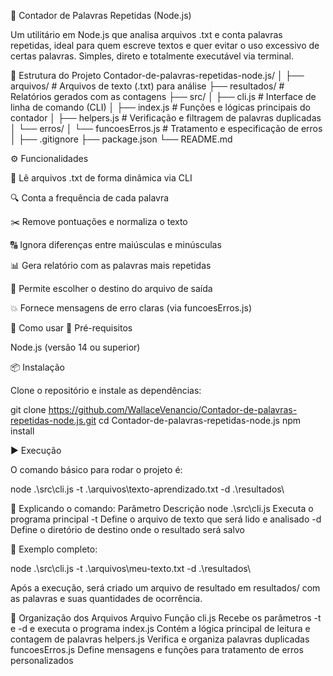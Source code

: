 🧠 Contador de Palavras Repetidas (Node.js)

Um utilitário em Node.js que analisa arquivos .txt e conta palavras repetidas, ideal para quem escreve textos e quer evitar o uso excessivo de certas palavras.
Simples, direto e totalmente executável via terminal.

📂 Estrutura do Projeto
Contador-de-palavras-repetidas-node.js/
│
├── arquivos/              # Arquivos de texto (.txt) para análise
├── resultados/            # Relatórios gerados com as contagens
├── src/
│   ├── cli.js             # Interface de linha de comando (CLI)
│   ├── index.js           # Funções e lógicas principais do contador
│   ├── helpers.js         # Verificação e filtragem de palavras duplicadas
│   └── erros/
│       └── funcoesErros.js # Tratamento e especificação de erros
│
├── .gitignore
├── package.json
└── README.md

⚙️ Funcionalidades

📖 Lê arquivos .txt de forma dinâmica via CLI

🔍 Conta a frequência de cada palavra

✂️ Remove pontuações e normaliza o texto

🔠 Ignora diferenças entre maiúsculas e minúsculas

📊 Gera relatório com as palavras mais repetidas

🧾 Permite escolher o destino do arquivo de saída

💥 Fornece mensagens de erro claras (via funcoesErros.js)

🚀 Como usar
🧩 Pré-requisitos

Node.js
 (versão 14 ou superior)

📦 Instalação

Clone o repositório e instale as dependências:

git clone https://github.com/WallaceVenancio/Contador-de-palavras-repetidas-node.js.git
cd Contador-de-palavras-repetidas-node.js
npm install

▶️ Execução

O comando básico para rodar o projeto é:

node .\src\cli.js -t .\arquivos\texto-aprendizado.txt -d .\resultados\

🧠 Explicando o comando:
Parâmetro	Descrição
node .\src\cli.js	Executa o programa principal
-t	Define o arquivo de texto que será lido e analisado
-d	Define o diretório de destino onde o resultado será salvo

📘 Exemplo completo:

node .\src\cli.js -t .\arquivos\meu-texto.txt -d .\resultados\


Após a execução, será criado um arquivo de resultado em resultados/ com as palavras e suas quantidades de ocorrência.

🧩 Organização dos Arquivos
Arquivo	Função
cli.js	Recebe os parâmetros -t e -d e executa o programa
index.js	Contém a lógica principal de leitura e contagem de palavras
helpers.js	Verifica e organiza palavras duplicadas
funcoesErros.js	Define mensagens e funções para tratamento de erros personalizados

